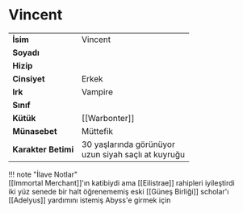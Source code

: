 # Vincent   
|  |  |  
|---|---|  
| **İsim** | Vincent |  
| **Soyadı** |  |  
| **Hizip** |  |  
| **Cinsiyet** | Erkek |  
| **Irk** | Vampire |  
| **Sınıf** |  |  
| **Kütük** | [[Warbonter]] |  
| **Münasebet** | Müttefik |  
| **Karakter Betimi** | 30 yaşlarında görünüyor<br>uzun siyah saçlı at kuyruğu |  
  
  
!!! note "İlave Notlar"  
	[[Immortal Merchant]]'ın katibiydi ama [[Eilistrae]] rahipleri iyileştirdi  
	iki yüz senede bir halt öğrenememiş eski [[Güneş Birliği]] scholar'ı  
	[[Adelyus]] yardımını istemiş Abyss'e girmek için  
